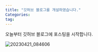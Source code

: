 ```yaml
---
title: "깃허브 블로그를 개설하였습니다."
Categories: 
tag:
---
```


오늘부터 깃허브 블로그에 포스팅을 시작합니다.

![20230421_084606]({{site.url}}/images/2023-05-27-test/20230421_084606.jpg)
